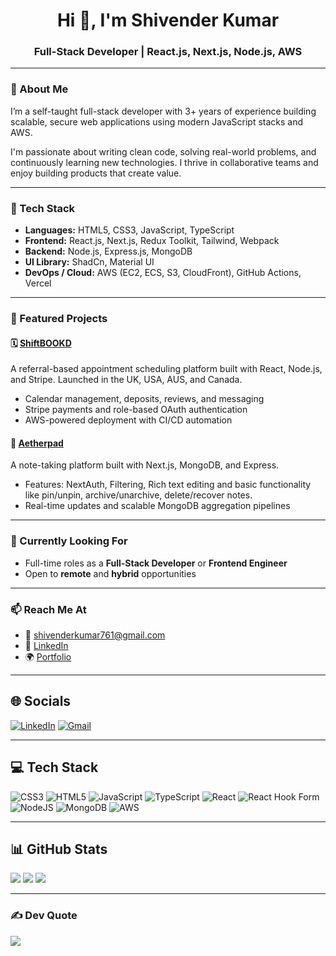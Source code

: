 <h1 align="center">Hi 👋, I'm Shivender Kumar</h1>
<h3 align="center">Full-Stack Developer | React.js, Next.js, Node.js, AWS</h3>

---

### 💫 About Me

I’m a self-taught full-stack developer with 3+ years of experience building scalable, secure web applications using modern JavaScript stacks and AWS.

I'm passionate about writing clean code, solving real-world problems, and continuously learning new technologies. I thrive in collaborative teams and enjoy building products that create value.

---

### 🚀 Tech Stack

- **Languages:** HTML5, CSS3, JavaScript, TypeScript
- **Frontend:** React.js, Next.js, Redux Toolkit, Tailwind, Webpack
- **Backend:** Node.js, Express.js, MongoDB
- **UI Library:** ShadCn, Material UI
- **DevOps / Cloud:** AWS (EC2, ECS, S3, CloudFront), GitHub Actions, Vercel

---

### 🧩 Featured Projects

#### 🗓️ [ShiftBOOKD](https://shiftbookd.com)

A referral-based appointment scheduling platform built with React, Node.js, and Stripe. Launched in the UK, USA, AUS, and Canada.

- Calendar management, deposits, reviews, and messaging
- Stripe payments and role-based OAuth authentication
- AWS-powered deployment with CI/CD automation

#### 📝 [Aetherpad](https://aetherpad.shivender.pro)

A note-taking platform built with Next.js, MongoDB, and Express.

- Features: NextAuth, Filtering, Rich text editing and basic functionality like pin/unpin, archive/unarchive, delete/recover notes.
- Real-time updates and scalable MongoDB aggregation pipelines

---

### 🔎 Currently Looking For

- Full-time roles as a **Full-Stack Developer** or **Frontend Engineer**
- Open to **remote** and **hybrid** opportunities

---

### 📫 Reach Me At

- 📧 [shivenderkumar761@gmail.com](mailto:shivenderkumar761@gmail.com)
- 💼 [LinkedIn](https://www.linkedin.com/in/shivender-kun/)
- 🌍 [Portfolio](https://www.shivender.pro/)

---

## 🌐 Socials

[![LinkedIn](https://img.shields.io/badge/LinkedIn-%230077B5.svg?logo=linkedin&logoColor=white)](https://linkedin.com/in/shivender-kun)
[![Gmail](https://img.shields.io/badge/Email-D14836?logo=gmail&logoColor=white)](mailto:kumar.shivender@zohomail.in)

---

## 💻 Tech Stack

![CSS3](https://img.shields.io/badge/css3-%231572B6.svg?style=for-the-badge&logo=css3&logoColor=white)
![HTML5](https://img.shields.io/badge/html5-%23E34F26.svg?style=for-the-badge&logo=html5&logoColor=white)
![JavaScript](https://img.shields.io/badge/javascript-%23323330.svg?style=for-the-badge&logo=javascript&logoColor=%23F7DF1E)
![TypeScript](https://img.shields.io/badge/typescript-%23007ACC.svg?style=for-the-badge&logo=typescript&logoColor=white)
![React](https://img.shields.io/badge/react-%2320232a.svg?style=for-the-badge&logo=react&logoColor=%2361DAFB)
![React Hook Form](https://img.shields.io/badge/React%20Hook%20Form-%23EC5990.svg?style=for-the-badge&logo=reacthookform&logoColor=white)
![NodeJS](https://img.shields.io/badge/node.js-6DA55F?style=for-the-badge&logo=node.js&logoColor=white)
![MongoDB](https://img.shields.io/badge/MongoDB-%234ea94b.svg?style=for-the-badge&logo=mongodb&logoColor=white)
![AWS](https://img.shields.io/badge/AWS-%23FF9900.svg?style=for-the-badge&logo=amazon-aws&logoColor=white)

---

## 📊 GitHub Stats

![](https://github-readme-stats.vercel.app/api?username=Shivender-Kun&theme=dark&hide_border=false&include_all_commits=false&count_private=false)
![](https://nirzak-streak-stats.vercel.app/?user=Shivender-Kun&theme=dark&hide_border=false)
![](https://github-readme-stats.vercel.app/api/top-langs/?username=Shivender-Kun&theme=dark&hide_border=false&layout=compact)

---

### ✍️ Dev Quote

![](https://quotes-github-readme.vercel.app/api?type=horizontal&theme=radical)
